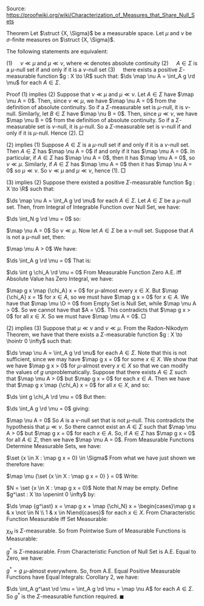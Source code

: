 # 

Source: https://proofwiki.org/wiki/Characterization_of_Measures_that_Share_Null_Sets



Theorem
Let $\struct {X, \Sigma}$ be a measurable space.
Let $\mu$ and $\nu$ be $\sigma$-finite measures on $\struct {X, \Sigma}$.

The following statements are equivalent:

$(1) \quad$ $\nu \ll \mu$ and $\mu \ll \nu$, where $\ll$ denotes absolute continuity
$(2) \quad$ $A \in \Sigma$ is a $\mu$-null set if and only if it is a $\nu$-null set
$(3) \quad$ there exists a positive $\Sigma$-measurable function $g : X \to \R$ such that:
$\ds \map \nu A = \int_A g \rd \mu$
for each $A \in \Sigma$.


Proof
$(1)$ implies $(2)$
Suppose that $\nu \ll \mu$ and $\mu \ll \nu$. 
Let $A \in \Sigma$ have $\map \mu A = 0$.
Then, since $\nu \ll \mu$, we have $\map \nu A = 0$ from the definition of absolute continuity.
So if a $\Sigma$-measurable set is $\mu$-null, it is $\nu$-null.
Similarly, let $B \in \Sigma$ have $\map \nu B = 0$.
Then, since $\mu \ll \nu$, we have $\map \mu B = 0$ from the definition of absolute continuity.
So if a $\Sigma$-measurable set is $\nu$-null, it is $\mu$-null.
So a $\Sigma$-measurable set is $\nu$-null if and only if it is $\mu$-null.
Hence $(2)$.
$\Box$

$(2)$ implies $(1)$
Suppose $A \in \Sigma$ is a $\mu$-null set if and only if it is a $\nu$-null set.
Then $A \in \Sigma$ has $\map \nu A = 0$ if and only if it has $\map \mu A = 0$.
In particular, if $A \in \Sigma$ has $\map \nu A = 0$, then it has $\map \mu A = 0$, so $\nu \ll \mu$.
Similarly, if $A \in \Sigma$ has $\map \mu A = 0$ then it has $\map \nu A = 0$ so $\mu \ll \nu$.
So $\nu \ll \mu$ and $\mu \ll \nu$, hence $(1)$.
$\Box$

$(3)$ implies $(2)$
Suppose there existed a positive $\Sigma$-measurable function $g : X \to \R$ such that: 

$\ds \map \nu A = \int_A g \rd \mu$
for each $A \in \Sigma$.
Let $A \in \Sigma$ be a $\mu$-null set. 
Then, from Integral of Integrable Function over Null Set, we have: 

$\ds \int_N g \rd \mu = 0$
so:

$\map \nu A = 0$
So $\nu \ll \mu$.
Now let $A \in \Sigma$ be a $\nu$-null set.
Suppose that $A$ is not a $\mu$-null set, then:

$\map \mu A > 0$
We have: 

$\ds \int_A g \rd \mu = 0$
That is: 

$\ds \int g \chi_A \rd \mu = 0$
From Measurable Function Zero A.E. iff Absolute Value has Zero Integral, we have: 

$\map g x \map {\chi_A} x = 0$ for $\mu$-almost every $x \in X$.
But $\map {\chi_A} x = 1$ for $x \in A$, so we must have $\map g x = 0$ for $x \in A$.
We have that $\map \mu \O = 0$ from Empty Set is Null Set, while $\map \mu A > 0$.
So we cannot have that $A = \O$.
This contradicts that $\map g x > 0$ for all $x \in X$.
So we must have $\map \mu A = 0$. 
$\Box$

$(2)$ implies $(3)$
Suppose that $\mu \ll \nu$ and $\nu \ll \mu$. 
From the Radon-Nikodym Theorem, we have that there exists a $\Sigma$-measurable function $g : X \to \hointr 0 \infty$ such that: 

$\ds \map \nu A = \int_A g \rd \mu$
for each $A \in \Sigma$.
Note that this is not sufficient, since we may have $\map g x = 0$ for some $x \in X$.
We show that we have $\map g x > 0$ for $\mu$-almost every $x \in X$ so that we can modify the values of $g$ unproblematically.
Suppose that there exists $A \in \Sigma$ such that $\map \mu A > 0$ but $\map g x = 0$ for each $x \in A$.
Then we have that $\map g x \map {\chi_A} x = 0$ for all $x \in X$, and so: 

$\ds \int g \chi_A \rd \mu = 0$
But then: 

$\ds \int_A g \rd \mu = 0$
giving: 

$\map \nu A = 0$
So $A$ is a $\nu$-null set that is not $\mu$-null.
This contradicts the hypothesis that $\mu \ll \nu$. 
So there cannot exist an $A \in \Sigma$ such that $\map \mu A > 0$ but $\map g x = 0$ for each $x \in A$.
So, if $A \in \Sigma$ has $\map g x = 0$ for all $A \in \Sigma$, then we have $\map \mu A = 0$.
From Measurable Functions Determine Measurable Sets, we have: 

$\set {x \in X : \map g x = 0} \in \Sigma$
From what we have just shown we therefore have: 

$\map \mu {\set {x \in X : \map g x = 0} } = 0$
Write: 

$N = \set {x \in X : \map g x = 0}$
Note that $N$ may be empty.
Define $g^\ast : X \to \openint 0 \infty$ by: 

$\ds \map {g^\ast} x = \map g x + \map {\chi_N} x = \begin{cases}\map g x & x \not \in N \\ 1 & x \in N\end{cases}$
for each $x \in X$. 
From Characteristic Function Measurable iff Set Measurable:

$\chi_N$ is $\Sigma$-measurable.
So from Pointwise Sum of Measurable Functions is Measurable:

$g^\ast$ is $\Sigma$-measurable.
From Characteristic Function of Null Set is A.E. Equal to Zero, we have: 

$g^\ast = g$ $\mu$-almost everywhere.
So, from A.E. Equal Positive Measurable Functions have Equal Integrals: Corollary 2, we have: 

$\ds \int_A g^\ast \rd \mu = \int_A g \rd \mu = \map \nu A$
for each $A \in \Sigma$.
So $g^\ast$ is the $\Sigma$-measurable function required.
$\blacksquare$





